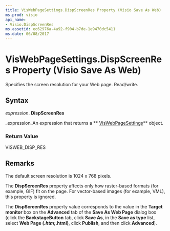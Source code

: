 ```yaml
---
title: VisWebPageSettings.DispScreenRes Property (Visio Save As Web)
ms.prod: visio
api_name:
- Visio.DispScreenRes
ms.assetid: ec62976a-4a92-f904-b7de-1e9470dc5411
ms.date: 06/08/2017
---
```



# VisWebPageSettings.DispScreenRes Property (Visio Save As Web)

Specifies the screen resolution for your Web page. Read/write.


## Syntax

 _expression_. **DispScreenRes**

 _expression_An expression that returns a ** [VisWebPageSettings](http://msdn.microsoft.com/library/14280ea7-e8b1-d4b2-941b-121f2c17f787%28Office.15%29.aspx)** object.


### Return Value

VISWEB_DISP_RES


## Remarks

The default screen resolution is 1024 x 768 pixels.

The **DispScreenRes** property affects only how raster-based formats (for example, GIF) fit on the page. For vector-based images (for example, VML), this property is ignored.

The **DispScreenRes** property value corresponds to the value in the **Target monitor** box on the **Advanced** tab of the **Save As Web Page** dialog box (click the **BackstageButton** tab, click **Save As**, in the **Save as type** list, select **Web Page (*.htm;*.html)**, click **Publish**, and then click **Advanced**).


